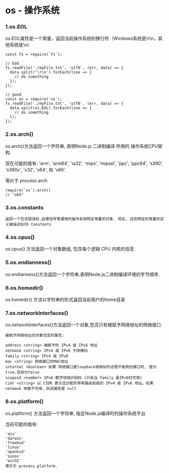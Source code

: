 # os - 操作系统

### 1.os.EOL
os.EOL属性是一个常量，返回当前操作系统的换行符（Windows系统是\r\n，其他系统是\n）

```
const fs = require(`fs`);

// bad
fs.readFile('./myFile.txt', 'utf8', (err, data) => {
  data.split('\r\n').forEach(line => {
    // do something
  });
});

// good
const os = require('os');
fs.readFile('./myFile.txt', 'utf8', (err, data) => {
  data.split(os.EOL).forEach(line => {
    // do something
  });
});
```

### 2.os.arch()
os.arch()方法返回一个字符串, 表明Node.js 二进制编译 所用的 操作系统CPU架构.

现在可能的值有: 'arm', 'arm64', 'ia32', 'mips', 'mipsel', 'ppc', 'ppc64', 's390', 's390x', 'x32', 'x64', 和 'x86'.

等价于 process.arch.

```
require(`os`).arch()
// "x64"
```
### 3.os.constants

```
返回一个包含错误码,处理信号等通用的操作系统特定常量的对象. 现在, 这些特定的常量的定义被描述在OS Constants
```

### 4.os.cpus()

os.cpus() 方法返回一个对象数组, 包含每个逻辑 CPU 内核的信息.

### 5.os.endianness()

os.endianness()方法返回一个字符串,表明Node.js二进制编译环境的字节顺序.

### 6.os.homedir()

os.homedir() 方法以字符串的形式返回当前用户的home目录

### 7.os.networkInterfaces()

os.networkInterfaces()方法返回一个对象,包含只有被赋予网络地址的网络接口.

```
被赋予网络地址的对象包含的属性:

address <string> 被赋予的 IPv4 或 IPv6 地址
netmask <string> IPv4 或 IPv6 子网掩码
family <string> IPv4 或 IPv6
mac <string> 网络接口的MAC地址
internal <boolean> 如果 网络接口是loopback或相似的远程不能用的接口时, 值为true,否则为false
scopeid <number> IPv6 数字领域识别码 (只有当 family 是IPv6时可用)
cidr <string> 以 CIDR 表示法分配的带有路由前缀的 IPv4 或 IPv6 地址。如果 netmask 参数不可用，则该属性是 null
```

### 8.os.platform()

os.platform() 方法返回一个字符串, 指定Node.js编译时的操作系统平台

当前可能的值有:
```
'aix'
'darwin'
'freebsd'
'linux'
'openbsd'
'sunos'
'win32'
等价于 process.platform.
```
